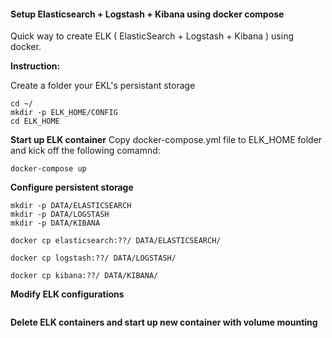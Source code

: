 #### Setup Elasticsearch + Logstash + Kibana using docker compose

Quick way to create ELK ( ElasticSearch + Logstash + Kibana ) using docker.

**Instruction:**

Create a folder your EKL's persistant storage
```
cd ~/
mkdir -p ELK_HOME/CONFIG
cd ELK_HOME
```

**Start up ELK container**
Copy docker-compose.yml file to ELK_HOME folder and kick off the following comamnd:
```
docker-compose up
```

**Configure persistent storage**
```
mkdir -p DATA/ELASTICSEARCH
mkdir -p DATA/LOGSTASH
mkdir -p DATA/KIBANA

docker cp elasticsearch:??/ DATA/ELASTICSEARCH/

docker cp logstash:??/ DATA/LOGSTASH/

docker cp kibana:??/ DATA/KIBANA/

```

**Modify ELK configurations**

```
```
**Delete ELK containers and start up new container with volume mounting**

```

```

